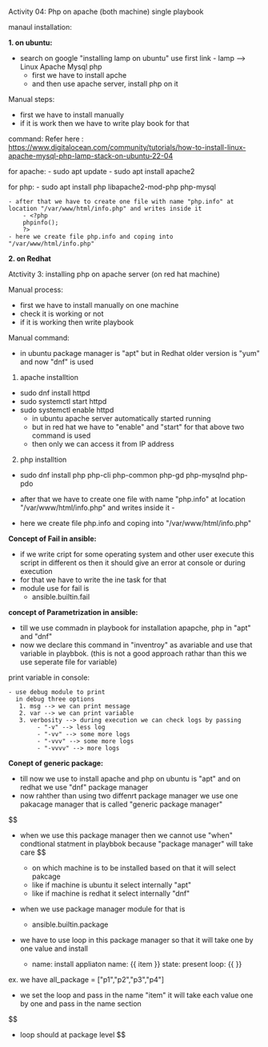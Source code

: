 Activity 04: Php on apache (both machine) single playbook

manaul installation:

**1. on ubuntu:**

- search on google "installing lamp on ubuntu" use first link
      - lamp --> Linux Apache Mysql php
  - first we have to install apche 
  - and then use apache server, install php on it

Manual steps:
  - first we have to install manually 
  - if it is work then we have to write play book for that

command:
   Refer here : https://www.digitalocean.com/community/tutorials/how-to-install-linux-apache-mysql-php-lamp-stack-on-ubuntu-22-04

  for apache:
    - sudo apt update
    - sudo apt install apache2
  
  for php: 
    - sudo apt install php libapache2-mod-php php-mysql

    - after that we have to create one file with name "php.info" at location "/var/www/html/info.php" and writes inside it 
        - <?php
        phpinfo();
        ?>
    - here we create file php.info and coping into "/var/www/html/info.php"



**2. on Redhat**


Atctivity 3: installing php on apache server (on red hat machine)

Manual process:

 - first we have to install manually on one machine 
 - check it is working or not 
 - if it is working then write playbook

Manual command:

- in ubuntu package manager is "apt" but in Redhat older version is "yum" and now "dnf" is used

1. apache installtion

 - sudo dnf install httpd  
 - sudo systemctl start httpd 
 - sudo systemctl enable httpd 
    * in ubuntu apache server automatically started running
    * but in red hat we have to "enable" and "start" for that above two command is used
    * then only we can access it from IP address

2. php installtion

 - sudo dnf install php php-cli php-common php-gd php-mysqlnd php-pdo 

- after that we have to create one file with name "php.info" at location "/var/www/html/info.php" and writes inside it 
        - <?php
        phpinfo();
        ?>
- here we create file php.info and coping into "/var/www/html/info.php"


**Concept of Fail in ansible:**

  - if we write cript for some operating system and other user execute this script in different os then it should give an error at console or during execution
  - for that we have to write the ine task for that
  - module use for fail is
    - ansible.builtin.fail


**concept of Parametrization in ansible:**

  - till we use commadn in playbook for installation apapche, php in "apt" and "dnf"
  - now we declare this command in "inventroy" as avariable and use that variable in playbbok. (this is not a good approach rathar than this we use seperate file for variable)

  print variable in console:

    - use debug module to print
      in debug three options
       1. msg --> we can print message
       2. var --> we can print variable
       3. verbosity --> during execution we can check logs by passing 
            - "-v" --> less log
            - "-vv" --> some more logs
            - "-vvv" --> some more logs
            - "-vvvv" --> more logs

**Conept of generic package:**

  - till now we use to install apache and php on ubuntu is "apt" and on redhat we use "dnf" package manager
  - now rahther than using two diffenrt package manager we use one pakacage manager that is called "generic package manager"

 $$
  - when we use this package manager then we cannot use "when" condtional statment in playbbok because "package manager" will take care
 $$
      - on which machine is to be installed based on that it will select pakcage
      - like if machine is ubuntu it select internally "apt"
      - like if machine is redhat it select internally "dnf"

  - when we use package manager module for that is
      - ansible.builtin.package

  - we have to use loop in this package manager so that it will take one by one value and install
      - name: install appliaton
          name: {{ item }}
          state: present
        loop: {{ <variable-name> }}

ex. we have all_package = ["p1","p2","p3","p4"]
  - we set the loop and pass in the name "item" it will take each value one by one and pass in the name section 
  
 $$
  - loop should at package level
 $$